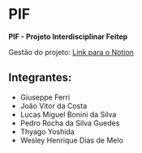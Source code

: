 # **PIF**
**PIF - Projeto Interdisciplinar Feitep**

Gestão do projeto: [Link para o Notion](https://www.notion.so/chat)

## **Integrantes:**
- Giuseppe Ferri
- João Vitor da Costa
- Lucas Miguel Bonini da Silva
- Pedro Rocha da Silva Guedes
- Thyago Yoshida
- Wesley Henrique Dias de Melo
